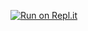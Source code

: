 [![Run on Repl.it](https://repl.it/badge/github/pilyav4ik/Bank)](https://repl.it/github/pilyav4ik/Bank)